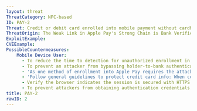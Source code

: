 ```yaml
---
layout: threat
ThreatCategory: NFC-based
ID: PAY-2
Threat: Credit or debit card enrolled into mobile payment without cardholder authorization
ThreatOrigin: The Weak Link in Apple Pay's Strong Chain is Bank Verification. Who's to Blame? [^14]
ExploitExample:
CVEExample:
PossibleCountermeasures:
    Mobile Device User:
      - To reduce the time to detection for unauthorized enrollment in mobile payment services, use credit monitoring services to monitor credit card accounts for unauthorized changes.
      - To prevent an attacker from bypassing holder-to-bank authentication to achieve card enrollment, configure payment services to use multi-factor authentication to enroll the user's card into a mobile payment service.
      - 'As one method of enrollment into Apple Pay requires the attacker to provide the CVV, use strong physical security mechanisms to prevent unauthorized disclosure of the CVV. See iOS Security: iOS 9.3 and Later [^54]'
      - 'Follow general guidelines to protect credit card info: When conducting online transactions or accessing banking sites online, never access the URL from a link in an email or SMS/MMS; always type the URL directly into the location bar.'
      - Verify the browser indicates the session is secured with HTTPS before authenticating to a banking site or making online payments to vendors.
      - To prevent attackers from obtaining authentication credentials or account details for payment systems, never access banking sites from public or untrusted systems, as these may have been infected with malware designed to steal authentication credentials or credit card information.
title: PAY-2
rawID: 2
---
```

